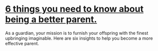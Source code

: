 
# [6 things you need to know about being a better parent.](https://www.mindhaste.com/t/better-parent/6-things-you-need-to-know-about-being-a-better-parent-89)

As a guardian, your mission is to furnish your offspring with the finest upbringing imaginable. Here are six insights to help you become a more effective parent.
    